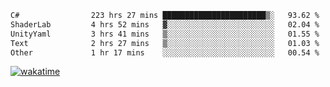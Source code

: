 <!--START_SECTION:waka-->

```txt
C#                223 hrs 27 mins ███████████████████████▒░   93.62 %
ShaderLab         4 hrs 52 mins   ▓░░░░░░░░░░░░░░░░░░░░░░░░   02.04 %
UnityYaml         3 hrs 41 mins   ▒░░░░░░░░░░░░░░░░░░░░░░░░   01.55 %
Text              2 hrs 27 mins   ▒░░░░░░░░░░░░░░░░░░░░░░░░   01.03 %
Other             1 hr 17 mins    ░░░░░░░░░░░░░░░░░░░░░░░░░   00.54 %
```

<!--END_SECTION:waka-->
[![wakatime](https://wakatime.com/badge/user/6c2f442e-41b4-42e3-bc06-d5d8203ad1da.svg)](https://wakatime.com/@6c2f442e-41b4-42e3-bc06-d5d8203ad1da)
